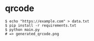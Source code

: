 # qrcode

```shell
$ echo "https://example.com" > data.txt
$ pip install -r requirements.txt
$ python main.py
# => generated_qrcode.png
```
